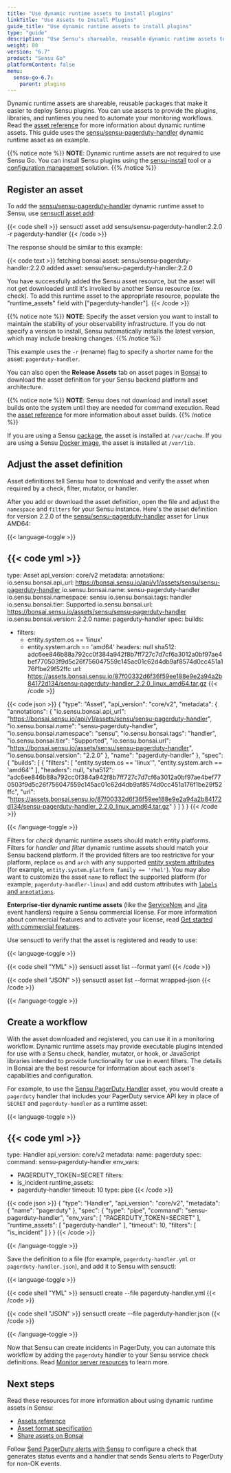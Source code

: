 ```yaml
---
title: "Use dynamic runtime assets to install plugins"
linkTitle: "Use Assets to Install Plugins"
guide_title: "Use dynamic runtime assets to install plugins"
type: "guide"
description: "Use Sensu's shareable, reusable dynamic runtime assets to deploy the plugins, libraries, and runtimes you need for your monitoring and observability workflows."
weight: 80
version: "6.7"
product: "Sensu Go"
platformContent: false
menu: 
  sensu-go-6.7:
    parent: plugins
---
```


Dynamic runtime assets are shareable, reusable packages that make it easier to deploy Sensu plugins.
You can use assets to provide the plugins, libraries, and runtimes you need to automate your monitoring workflows.
Read the [asset reference][1] for more information about dynamic runtime assets.
This guide uses the [sensu/sensu-pagerduty-handler][7] dynamic runtime asset as an example.

{{% notice note %}}
**NOTE**: Dynamic runtime assets are not required to use Sensu Go.
You can install Sensu plugins using the [sensu-install](../install-plugins#install-plugins-with-the-sensu-install-tool) tool or a [configuration management](../../operations/deploy-sensu/configuration-management/) solution.
{{% /notice %}}

## Register an asset

To add the [sensu/sensu-pagerduty-handler][7] dynamic runtime asset to Sensu, use [sensuctl asset add][6]:

{{< code shell >}}
sensuctl asset add sensu/sensu-pagerduty-handler:2.2.0 -r pagerduty-handler
{{< /code >}}

The response should be similar to this example:

{{< code text >}}
fetching bonsai asset: sensu/sensu-pagerduty-handler:2.2.0
added asset: sensu/sensu-pagerduty-handler:2.2.0

You have successfully added the Sensu asset resource, but the asset will not get downloaded until
it's invoked by another Sensu resource (ex. check). To add this runtime asset to the appropriate
resource, populate the "runtime_assets" field with ["pagerduty-handler"].
{{< /code >}}

{{% notice note %}}
**NOTE**: Specify the asset version you want to install to maintain the stability of your observability infrastructure.
If you do not specify a version to install, Sensu automatically installs the latest version, which may include breaking changes.
{{% /notice %}}

This example uses the `-r` (rename) flag to specify a shorter name for the asset: `pagerduty-handler`.

You can also open the **Release Assets** tab on asset pages in [Bonsai][3] to download the asset definition for your Sensu backend platform and architecture.

{{% notice note %}}
**NOTE**: Sensu does not download and install asset builds onto the system until they are needed for command execution.
Read the [asset reference](../assets#dynamic-runtime-asset-builds) for more information about asset builds.
{{% /notice %}}

If you are using a Sensu [package][9], the asset is installed at `/var/cache`.
If you are using a Sensu [Docker image][17], the asset is installed at `/var/lib`.

## Adjust the asset definition

Asset definitions tell Sensu how to download and verify the asset when required by a check, filter, mutator, or handler.

After you add or download the asset definition, open the file and adjust the `namespace` and `filters` for your Sensu instance.
Here's the asset definition for version 2.2.0 of the [sensu/sensu-pagerduty-handler][7] asset for Linux AMD64:

{{< language-toggle >}}

{{< code yml >}}
---
type: Asset
api_version: core/v2
metadata:
  annotations:
    io.sensu.bonsai.api_url: https://bonsai.sensu.io/api/v1/assets/sensu/sensu-pagerduty-handler
    io.sensu.bonsai.name: sensu-pagerduty-handler
    io.sensu.bonsai.namespace: sensu
    io.sensu.bonsai.tags: handler
    io.sensu.bonsai.tier: Supported
    io.sensu.bonsai.url: https://bonsai.sensu.io/assets/sensu/sensu-pagerduty-handler
    io.sensu.bonsai.version: 2.2.0
  name: pagerduty-handler
spec:
  builds:
  - filters:
    - entity.system.os == 'linux'
    - entity.system.arch == 'amd64'
    headers: null
    sha512: adc6ee846b88a792cc0f384a942f8b7ff727c7d7cf6a3012a0bf97ae4bef770503f9d5c26f756047559c145ac01c62d4db9af8574d0cc451a176f1be29f52ffc
    url: https://assets.bonsai.sensu.io/87f00332d6f36f59ee188e9e2a94a2b84172d134/sensu-pagerduty-handler_2.2.0_linux_amd64.tar.gz
{{< /code >}}

{{< code json >}}
{
  "type": "Asset",
  "api_version": "core/v2",
  "metadata": {
    "annotations": {
      "io.sensu.bonsai.api_url": "https://bonsai.sensu.io/api/v1/assets/sensu/sensu-pagerduty-handler",
      "io.sensu.bonsai.name": "sensu-pagerduty-handler",
      "io.sensu.bonsai.namespace": "sensu",
      "io.sensu.bonsai.tags": "handler",
      "io.sensu.bonsai.tier": "Supported",
      "io.sensu.bonsai.url": "https://bonsai.sensu.io/assets/sensu/sensu-pagerduty-handler",
      "io.sensu.bonsai.version": "2.2.0"
    },
    "name": "pagerduty-handler"
  },
  "spec": {
    "builds": [
      {
        "filters": [
          "entity.system.os == 'linux'",
          "entity.system.arch == 'amd64'"
        ],
        "headers": null,
        "sha512": "adc6ee846b88a792cc0f384a942f8b7ff727c7d7cf6a3012a0bf97ae4bef770503f9d5c26f756047559c145ac01c62d4db9af8574d0cc451a176f1be29f52ffc",
        "url": "https://assets.bonsai.sensu.io/87f00332d6f36f59ee188e9e2a94a2b84172d134/sensu-pagerduty-handler_2.2.0_linux_amd64.tar.gz"
      }
    ]
  }
}
{{< /code >}}

{{< /language-toggle >}}

Filters for _check_ dynamic runtime assets should match entity platforms.
Filters for _handler and filter_ dynamic runtime assets should match your Sensu backend platform.
If the provided filters are too restrictive for your platform, replace `os` and `arch` with any supported [entity system attributes][4] (for example, `entity.system.platform_family == 'rhel'`).
You may also want to customize the asset `name` to reflect the supported platform (for example, `pagerduty-handler-linux`) and add custom attributes with [`labels` and `annotations`][5].

**Enterprise-tier dynamic runtime assets** (like the [ServiceNow][10] and [Jira][11] event handlers) require a Sensu commercial license.
For more information about commercial features and to activate your license, read [Get started with commercial features][12].

Use sensuctl to verify that the asset is registered and ready to use:

{{< language-toggle >}}

{{< code shell "YML" >}}
sensuctl asset list --format yaml
{{< /code >}}

{{< code shell "JSON" >}}
sensuctl asset list --format wrapped-json
{{< /code >}}

{{< /language-toggle >}}

## Create a workflow

With the asset downloaded and registered, you can use it in a monitoring workflow.
Dynamic runtime assets may provide executable plugins intended for use with a Sensu check, handler, mutator, or hook, or JavaScript libraries intended to provide functionality for use in event filters.
The details in Bonsai are the best resource for information about each asset's capabilities and configuration.

For example, to use the [Sensu PagerDuty Handler][7] asset, you would create a `pagerduty` handler that includes your PagerDuty service API key in place of `SECRET` and `pagerduty-handler` as a runtime asset:

{{< language-toggle >}}

{{< code yml >}}
---
type: Handler
api_version: core/v2
metadata:
  name: pagerduty
spec:
  command: sensu-pagerduty-handler
  env_vars:
  - PAGERDUTY_TOKEN=SECRET
  filters:
  - is_incident
  runtime_assets:
  - pagerduty-handler
  timeout: 10
  type: pipe
{{< /code >}}

{{< code json >}}
{
  "type": "Handler",
  "api_version": "core/v2",
  "metadata": {
    "name": "pagerduty"
  },
  "spec": {
    "type": "pipe",
    "command": "sensu-pagerduty-handler",
    "env_vars": [
      "PAGERDUTY_TOKEN=SECRET"
    ],
    "runtime_assets": [
      "pagerduty-handler"
    ],
    "timeout": 10,
    "filters": [
      "is_incident"
    ]
  }
}
{{< /code >}}

{{< /language-toggle >}}

Save the definition to a file (for example, `pagerduty-handler.yml` or `pagerduty-handler.json`), and add it to Sensu with sensuctl:

{{< language-toggle >}}

{{< code shell "YML" >}}
sensuctl create --file pagerduty-handler.yml
{{< /code >}}

{{< code shell "JSON" >}}
sensuctl create --file pagerduty-handler.json
{{< /code >}}

{{< /language-toggle >}}

Now that Sensu can create incidents in PagerDuty, you can automate this workflow by adding the `pagerduty` handler to your Sensu service check definitions.
Read [Monitor server resources][13] to learn more.

## Next steps

Read these resources for more information about using dynamic runtime assets in Sensu:

- [Assets reference][1]
- [Asset format specification][14]
- [Share assets on Bonsai][15]

Follow [Send PagerDuty alerts with Sensu][8] to configure a check that generates status events and a handler that sends Sensu alerts to PagerDuty for non-OK events.


[1]: ../assets/
[2]: #create-an-asset
[3]: https://bonsai.sensu.io
[4]: ../../observability-pipeline/observe-entities/entities/#system-attributes
[5]: ../assets#metadata-attributes
[6]: ../../sensuctl/sensuctl-bonsai/#install-dynamic-runtime-asset-definitions
[7]: https://bonsai.sensu.io/assets/sensu/sensu-pagerduty-handler
[8]: ../../observability-pipeline/observe-process/send-pagerduty-alerts/
[9]: ../../platforms/#supported-packages
[10]: https://bonsai.sensu.io/assets/sensu/sensu-servicenow-handler
[11]: https://bonsai.sensu.io/assets/sensu/sensu-jira-handler
[12]: ../../commercial/
[13]: ../../observability-pipeline/observe-schedule/monitor-server-resources/
[14]: ../assets#dynamic-runtime-asset-format-specification
[15]: ../assets#share-an-asset-on-bonsai
[16]: https://bonsai.sensu.io
[17]: ../../platforms/#docker-images
